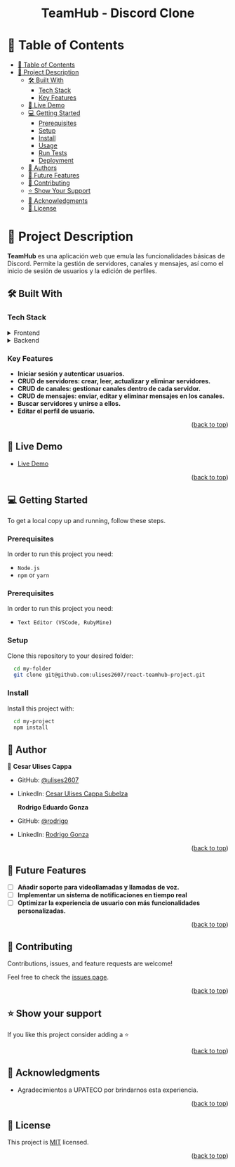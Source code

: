 <a name="readme-top"></a>

<div align="center">
  <br/>
  <h1 align="center">TeamHub - Discord Clone</h1>
</div>

<!-- TABLE OF CONTENTS -->

# 📗 Table of Contents

- [📗 Table of Contents](#-table-of-contents)
- [📖 Project Description ](#-project-description-)
  - [🛠 Built With ](#-built-with-)
    - [Tech Stack ](#tech-stack-)
    - [Key Features ](#key-features-)
  - [🚀 Live Demo ](#-live-demo-)
  - [💻 Getting Started ](#-getting-started-)
    - [Prerequisites](#prerequisites)
    - [Setup](#setup)
    - [Install](#install)
    - [Usage](#usage)
    - [Run Tests](#run-tests)
    - [Deployment](#deployment)
  - [👥 Authors ](#-authors-)
  - [🔭 Future Features ](#-future-features-)
  - [🤝 Contributing ](#-contributing-)
  - [⭐️ Show Your Support ](#️-show-your-support-)
  - [🙏 Acknowledgments ](#-acknowledgments-)
  - [📝 License ](#-license-)

<!-- PROJECT DESCRIPTION -->

# 📖 Project Description <a name="project-description"></a>

**TeamHub** es una aplicación web que emula las funcionalidades básicas de Discord. Permite la gestión de servidores, canales y mensajes, así como el inicio de sesión de usuarios y la edición de perfiles.

## 🛠 Built With <a name="built-with"></a>

### Tech Stack <a name="tech-stack"></a>

<details>
  <summary>Frontend</summary>
  <ul>
    <li><a href="https://reactjs.org/">React</a></li>
    <li><a href="https://vitejs.dev/">Vite</a></li>
    <li><a href="https://tailwindcss.com/">Tailwind CSS</a></li>
    <li><a href="https://redux.js.org/">Redux Toolkit</a></li>
  </ul>
</details>

<details>
  <summary>Backend</summary>
  <ul>
    <li><a href="https://sandbox.academiadevelopers.com/docs/">UPATECO API</a></li>
  </ul>
</details>

### Key Features <a name="key-features"></a>

- **Iniciar sesión y autenticar usuarios.**
- **CRUD de servidores: crear, leer, actualizar y eliminar servidores.**
- **CRUD de canales: gestionar canales dentro de cada servidor.**
- **CRUD de mensajes: enviar, editar y eliminar mensajes en los canales.**
- **Buscar servidores y unirse a ellos.**
- **Editar el perfil de usuario.**

<p align="right">(<a href="#readme-top">back to top</a>)</p>

<!-- LIVE DEMO -->

## 🚀 Live Demo <a name="live-demo"></a>

- [Live Demo](https://react-teamhub-project-lcck9n2we-ulises-projects-42dfaac0.vercel.app/)

<p align="right">(<a href="#readme-top">back to top</a>)</p>

<!-- GETTING STARTED -->

## 💻 Getting Started <a name="getting-started"></a>

To get a local copy up and running, follow these steps.

### Prerequisites

In order to run this project you need:

- `Node.js`
- `npm` or `yarn`

### Prerequisites

In order to run this project you need:

- `Text Editor (VSCode, RubyMine)`

### Setup

Clone this repository to your desired folder:

```sh
  cd my-folder
  git clone git@github.com:ulises2607/react-teamhub-project.git
```

### Install

Install this project with:

```sh
  cd my-project
  npm install
```

<!-- AUTHORS -->

## 👥 Author <a name="authors"></a>

👤 **Cesar Ulises Cappa**

- GitHub: [@ulises2607](https://github.com/ulises2607)
- LinkedIn: [Cesar Ulises Cappa Subelza](https://www.linkedin.com/in/cesar-ulises-cappa-subelza/)

  **Rodrigo Eduardo Gonza**

- GitHub: [@rodrigo](https://github.com/ulises2607)
- LinkedIn: [Rodrigo Gonza](http://www.linkedin.com/in/rodrigo-gonza)

<p align="right">(<a href="#readme-top">back to top</a>)</p>

<!-- FUTURE FEATURES -->

## 🔭 Future Features <a name="future-features"></a>

- [ ] **Añadir soporte para videollamadas y llamadas de voz.**
- [ ] **Implementar un sistema de notificaciones en tiempo real**
- [ ] **Optimizar la experiencia de usuario con más funcionalidades personalizadas.**

<p align="right">(<a href="#readme-top">back to top</a>)</p>

<!-- CONTRIBUTING -->

## 🤝 Contributing <a name="contributing"></a>

Contributions, issues, and feature requests are welcome!

Feel free to check the [issues page](../../issues/).

<p align="right">(<a href="#readme-top">back to top</a>)</p>

<!-- SUPPORT -->

## ⭐️ Show your support <a name="support"></a>

If you like this project consider adding a ⭐️

<p align="right">(<a href="#readme-top">back to top</a>)</p>

<!-- ACKNOWLEDGEMENTS -->

## 🙏 Acknowledgments <a name="acknowledgements"></a>

- Agradecimientos a UPATECO por brindarnos esta experiencia.

<p align="right">(<a href="#readme-top">back to top</a>)</p>

<!-- LICENSE -->

## 📝 License <a name="license"></a>

This project is [MIT](./LICENSE) licensed.

<p align="right">(<a href="#readme-top">back to top</a>)</p>
